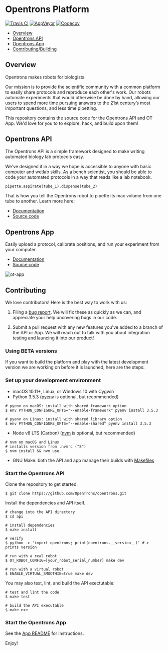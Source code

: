 # Opentrons Platform

[![Travis CI][travis-badge]][travis]
[![AppVeyor][appveyor-badge]][appveyor]
[![Codecov][codecov-badge]][codecov]

* [Overview](#overview)
* [Opentrons API](#opentrons-api)
* [Opentrons App](#opentrons-app)
* [Contributing/Building](#contributing)

## Overview

Opentrons makes robots for biologists. 

Our mission is to provide the scientific community with a common platform to easily share protocols and reproduce each other's work. Our robots automate experiments that would otherwise be done by hand, allowing our users to spend more time pursuing answers to the 21st century’s most important questions, and less time pipetting.

This repository contains the source code for the Opentrons API and OT App. We'd love for you to to explore, hack, and build upon them! 

## Opentrons API

The Opentrons API is a simple framework designed to make writing automated biology lab protocols easy.

We've designed it in a way we hope is accessible to anyone with basic computer and wetlab skills. As a bench scientist, you should be able to code your automated protocols in a way that reads like a lab notebook.

```python
pipette.aspirate(tube_1).dispense(tube_2)
```

That is how you tell the Opentrons robot to pipette its max volume from one tube to another. Learn more here:

* [Documentation](http://docs.opentrons.com)
* [Source code](https://github.com/OpenTrons/opentrons/tree/develop/api)

## Opentrons App

Easily upload a protocol, calibrate positions, and run your experiment from your computer.

* [Documentation](https://support.opentrons.com/)
* [Source code](https://github.com/OpenTrons/opentrons/tree/develop/app)

![ot-app](https://lh3.googleusercontent.com/hz80NB3yiMB6r50aKg9DgSuqmwNAEKFz7aC3qQS56YregCGygg1oc3ldn9FAanqTt7REUXikkSuHDX69JODaLWgegDwO_JnDf30j3NuZ05mWOq16nMTxQBAFW6cZqqEsLaDU-uRW)

## Contributing

We love contributors! Here is the best way to work with us:

1. Filing a [bug report](https://github.com/OpenTrons/opentrons/issues). We will fix these as quickly as we can, and appreciate your help uncovering bugs in our code. 

2. Submit a pull request with any new features you've added to a branch of the API or App. We will reach out to talk with you about integration testing and launcing it into our product!

### Using BETA versions

If you want to build the platform and play with the latest development version we are working on before it is launched, here are the steps:

### Set up your development environment

* macOS 10.11+, Linux, or Windows 10 with Cygwin
* Python 3.5.3 ([pyenv](https://github.com/pyenv/pyenv) is optional, but recommended)
    
``` shell
# pyenv on macOS: install with shared framework option
$ env PYTHON_CONFIGURE_OPTS="--enable-framework" pyenv install 3.5.3

# pyenv on Linux: install with shared library option
$ env PYTHON_CONFIGURE_OPTS="--enable-shared" pyenv install 3.5.3
```

* Node v8 LTS (Carbon) ([nvm](https://github.com/creationix/nvm) is optional, but recommended)

```shell
# nvm on macOS and Linux
# installs version from .nvmrc ("8")
$ nvm install && nvm use
```

* GNU Make: both the API and app manage their builds with [Makefiles](https://en.wikipedia.org/wiki/Makefile)

### Start the Opentrons API

Clone the repository to get started.
```shell
$ git clone https://github.com/OpenTrons/opentrons.git
```

Install the dependencies and API itself.

```shell
# change into the API directory
$ cd api

# install dependencies
$ make install

# verify
$ python -c 'import opentrons; print(opentrons.__version__)' # > prints version

# run with a real robot
$ OT_ROBOT_CONFIG=[your_robot_serial_number] make dev

# run with a virtual robot
$ ENABLE_VIRTUAL_SMOOTHIE=true make dev
```

You may also test, lint, and build the API exectutable:

```shell
# test and lint the code
$ make test

# build the API executable
$ make exe
```

### Start the Opentrons App

See the [App README][app-readme] for instructions.

Enjoy!

[travis]: https://travis-ci.org/Opentrons/opentrons/branches
[travis-badge]: https://img.shields.io/travis/Opentrons/opentrons/v3a.svg?style=flat-square&maxAge=3600&label=*nix%20build
[appveyor]: https://ci.appveyor.com/project/Opentrons/opentrons
[appveyor-badge]: https://img.shields.io/appveyor/ci/Opentrons/opentrons/v3a.svg?style=flat-square&maxAge=3600&label=windows%20build
[codecov]: https://codecov.io/gh/Opentrons/opentrons/branches
[codecov-badge]: https://img.shields.io/codecov/c/github/Opentrons/opentrons/v3a.svg?style=flat-square&maxAge=3600
[app-readme]: ./app/README.md
